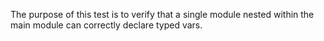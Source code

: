 The purpose of this test is to verify that a single module nested within the main module can correctly declare typed vars.